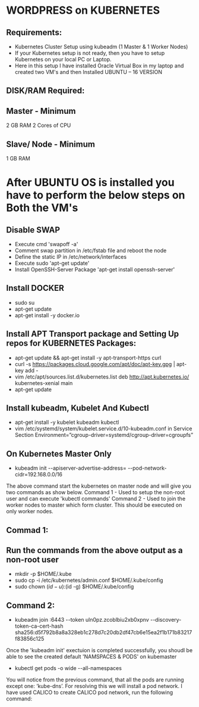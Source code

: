 # WORDPRESS on KUBERNETES 

## Requirements:
-	Kubernetes Cluster Setup using kubeadm (1 Master & 1 Worker Nodes)
-	If your Kubernetes setup is not ready, then you have to setup Kubernetes on your local PC or Laptop.
- Here in this setup I have installed Oracle Virtual Box in my laptop and created two VM's and then Installed UBUNTU – 16 VERSION

## DISK/RAM Required:

## Master - Minimum
  2 GB RAM
  2 Cores of CPU

## Slave/ Node - Minimum
  1 GB RAM

# After UBUNTU OS is installed you have to perform the below steps on Both the VM's

## Disable SWAP
 - Execute cmd 'swapoff -a'
 - Comment swap partition in /etc/fstab file and reboot the node
 - Define the static IP  in /etc/network/interfaces
 - Execute  sudo 'apt-get update'
 - Install OpenSSH-Server Package 'apt-get install openssh-server'

## Install DOCKER
 - sudo su
 - apt-get update 
 - apt-get install -y docker.io

## Install APT Transport package and Setting Up repos for KUBERNETES Packages:
- apt-get update && apt-get install -y apt-transport-https curl
- curl -s https://packages.cloud.google.com/apt/doc/apt-key.gpg | apt-key add -
- vim /etc/apt/sources.list.d/kubernetes.list
  deb http://apt.kubernetes.io/ kubernetes-xenial main
- apt-get update

## Install kubeadm, Kubelet And Kubectl
- apt-get install -y kubelet kubeadm kubectl
- vim /etc/systemd/system/kubelet.service.d/10-kubeadm.conf  in Service Section
  Environment=”cgroup-driver=systemd/cgroup-driver=cgroupfs”

## On Kubernetes Master Only
- kubeadm init --apiserver-advertise-address=<IP Address of Kube-Master> --pod-network-cidr=192.168.0.0/16

The above command start the kubernetes on master node and will give you two commands as show below. 
Command 1 - Used to setup the non-root user and can execute 'kubectl commands'
Command 2 - Used to join the worker nodes to master which form cluster. This should be executed on only worker nodes. 

  ## Commad 1:

  ## Run the commands from the above output as a non-root user
  - mkdir -p $HOME/.kube
  - sudo cp -i /etc/kubernetes/admin.conf $HOME/.kube/config
  - sudo chown $(id -u):$(id -g) $HOME/.kube/config

  ## Command 2:
  - kubeadm join <IP Address of Kube-Master>:6443 --token uln0pz.zcoblbiu2xb0xpnv --discovery-token-ca-cert-hash     sha256:d5f792b8a8a328eb1c278d7c20db2df47cb6e15ea2f1b171b83217f83856c125
 
 Once the 'kubeadm init' exectuion is completed successfully, you shoudl be able to see the created  default 'NAMSPACES & PODS' on kubemaster
 - kubectl get pods -o wide --all-namespaces
 
 You will notice from the previous command, that all the pods are running except one: ‘kube-dns’. 
 For resolving this we will install a pod network. 
 I have used CALICO to create CALICO pod network, run the following command:
  
